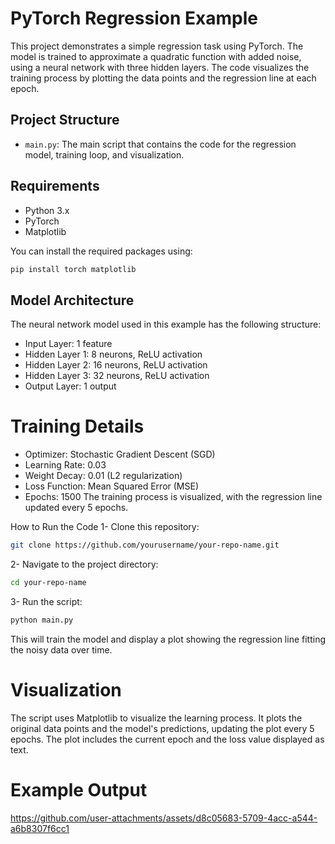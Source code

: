 # PyTorch Regression Example

This project demonstrates a simple regression task using PyTorch. The model is trained to approximate a quadratic function with added noise, using a neural network with three hidden layers. The code visualizes the training process by plotting the data points and the regression line at each epoch.

## Project Structure

- `main.py`: The main script that contains the code for the regression model, training loop, and visualization.

## Requirements

- Python 3.x
- PyTorch
- Matplotlib

You can install the required packages using:

```bash
pip install torch matplotlib
```

## Model Architecture
The neural network model used in this example has the following structure:

- Input Layer: 1 feature
- Hidden Layer 1: 8 neurons, ReLU activation
- Hidden Layer 2: 16 neurons, ReLU activation
- Hidden Layer 3: 32 neurons, ReLU activation
- Output Layer: 1 output

# Training Details
- Optimizer: Stochastic Gradient Descent (SGD)
- Learning Rate: 0.03
- Weight Decay: 0.01 (L2 regularization)
- Loss Function: Mean Squared Error (MSE)
- Epochs: 1500
The training process is visualized, with the regression line updated every 5 epochs.

How to Run the Code
1- Clone this repository:
```bash
git clone https://github.com/yourusername/your-repo-name.git
```
2- Navigate to the project directory:
```bash
cd your-repo-name
```
3- Run the script:
```bash
python main.py
```
This will train the model and display a plot showing the regression line fitting the noisy data over time.

# Visualization
The script uses Matplotlib to visualize the learning process. It plots the original data points and the model's predictions, updating the plot every 5 epochs. The plot includes the current epoch and the loss value displayed as text.

# Example Output
https://github.com/user-attachments/assets/d8c05683-5709-4acc-a544-a6b8307f6cc1
